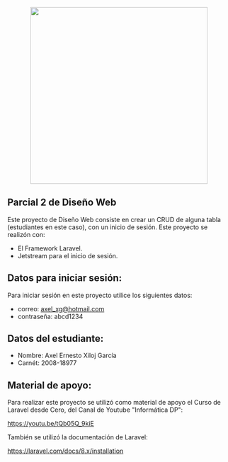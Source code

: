 <p align="center"><a href="https://laravel.com" target="_blank"><img src="https://raw.githubusercontent.com/laravel/art/master/logo-lockup/5%20SVG/2%20CMYK/1%20Full%20Color/laravel-logolockup-cmyk-red.svg" width="400"></a></p>

## Parcial 2 de Diseño Web

Este proyecto de Diseño Web consiste en crear un CRUD de alguna tabla (estudiantes en este caso), con un inicio de sesión.
Este proyecto se realizón con:

- El Framework Laravel.
- Jetstream para el inicio de sesión.


## Datos para iniciar sesión:

Para iniciar sesión en este proyecto utilice los siguientes datos:

- correo: axel_xg@hotmail.com
- contraseña: abcd1234

## Datos del estudiante:

- Nombre: Axel Ernesto Xiloj García
- Carnét: 2008-18977

## Material de apoyo:
Para realizar este proyecto se utilizó como material de apoyo el Curso de Laravel desde Cero, del Canal de Youtube "Informática DP":

https://youtu.be/tQb05Q_9kiE

También se utilizó la documentación de Laravel: 

https://laravel.com/docs/8.x/installation
